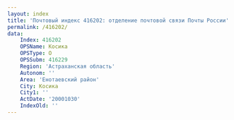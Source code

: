 ```yaml
---
layout: index
title: 'Почтовый индекс 416202: отделение почтовой связи Почты России'
permalink: /416202/
data:
    Index: 416202
    OPSName: Косика
    OPSType: О
    OPSSubm: 416229
    Region: 'Астраханская область'
    Autonom: ''
    Area: 'Енотаевский район'
    City: Косика
    City1: ''
    ActDate: '20001030'
    IndexOld: ''
---
```

